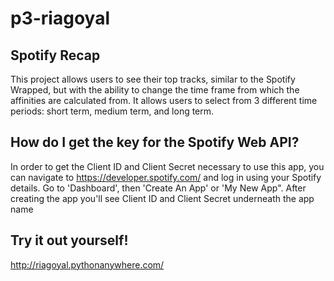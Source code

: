 # p3-riagoyal

## Spotify Recap

This project allows users to see their top tracks, similar to the Spotify Wrapped, but with the ability to change the time frame from which the affinities are calculated from. It allows users to select from 3 different time periods: short term, medium term, and long term. 

## How do I get the key for the Spotify Web API?

In order to get the Client ID and Client Secret necessary to use this app, you can navigate to https://developer.spotify.com/ and log in using your Spotify details. Go to 'Dashboard', then 'Create An App' or 'My New App". After creating the app you'll see Client ID and Client Secret underneath the app name

## Try it out yourself!

http://riagoyal.pythonanywhere.com/


